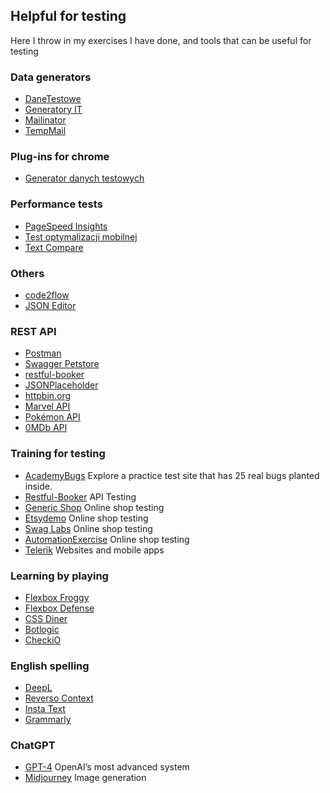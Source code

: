 ## Helpful for testing
Here I throw in my exercises I have done, and tools that can be useful for testing

### Data generators
- [DaneTestowe](https://danetestowe.pl/)
- [Generatory IT](http://generatory.it/)
- [Mailinator](https://www.mailinator.com/)
- [TempMail](https://temp-mail.org/)

### Plug-ins for chrome
- [Generator danych testowych](https://chrome.google.com/webstore/detail/generator-danych-testowyc/emdnjmkfcjemifplhmbkjmelnckonggd?hl=pl)

### Performance tests
- [PageSpeed Insights](https://pagespeed.web.dev/)
- [Test optymalizacji mobilnej](https://search.google.com/test/mobile-friendly)
- [Text Compare](https://text-compare.com/)

### Others
- [code2flow](https://app.code2flow.com/)
- [JSON Editor](https://jsoneditoronline.org/)

### REST API
- [Postman](https://www.postman.com/)
- [Swagger Petstore](https://petstore.swagger.io/)
- [restful-booker](https://restful-booker.herokuapp.com/apidoc/index.html)
- [JSONPlaceholder](https://jsonplaceholder.typicode.com/)
- [httpbin.org](https://httpbin.org/)
- [Marvel API](https://developer.marvel.com/docs)
- [Pokémon API](https://pokeapi.co/)
- [0MDb API](https://www.omdbapi.com/)

### Training for testing
- [AcademyBugs](https://academybugs.com/find-bugs/) Explore a practice test site that has 25 real bugs planted inside.
- [Restful-Booker](https://restful-booker.herokuapp.com/) API Testing
- [Generic Shop](https://skleptest.pl/) Online shop testing
- [Etsydemo](https://etsydemo.knowband.com/en/) Online shop testing
- [Swag Labs](https://www.saucedemo.com/) Online shop testing
- [AutomationExercise](https://automationexercise.com/) Online shop testing
- [Telerik](https://www.telerik.com/support/demos) Websites and mobile apps

### Learning by playing
- [Flexbox Froggy](https://flexboxfroggy.com/)
- [Flexbox Defense](http://www.flexboxdefense.com/)
- [CSS Diner](https://flukeout.github.io/)
- [Botlogic](https://botlogic.us/)
- [CheckiO](https://checkio.org/)

### English spelling
- [DeepL](https://www.deepl.com/)
- [Reverso Context](https://context.reverso.net/)
- [Insta Text](https://instatext.io/)
- [Grammarly](https://www.grammarly.com/)

### ChatGPT
- [GPT-4](https://chat.openai.com/) OpenAI’s most advanced system
- [Midjourney](https://midjourney.com/) Image generation

